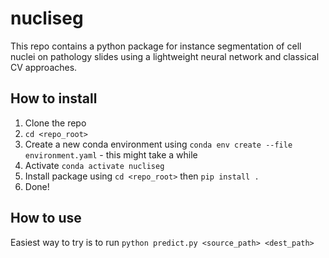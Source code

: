 # nucliseg
This repo contains a python package for instance segmentation of cell nuclei on pathology slides using a lightweight neural network and classical CV approaches.


## How to install

1. Clone the repo
2. ```cd <repo_root>```
3. Create a new conda environment using ```conda env create --file environment.yaml``` - this might take a while
4. Activate ```conda activate nucliseg```
5. Install package using ```cd <repo_root>``` then ```pip install .```
6. Done!

## How to use

Easiest way to try is to run ```python predict.py <source_path> <dest_path>```
